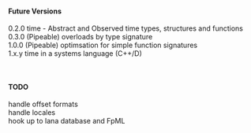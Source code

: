 #### Future Versions

0.2.0 time - Abstract and Observed time types, structures and functions\
0.3.0 (Pipeable) overloads by type signature\
1.0.0 (Pipeable) optimsation for simple function signatures\
1.x.y time in a systems language (C++/D)

<br> 

#### TODO
handle offset formats\
handle locales\
hook up to Iana database and FpML
